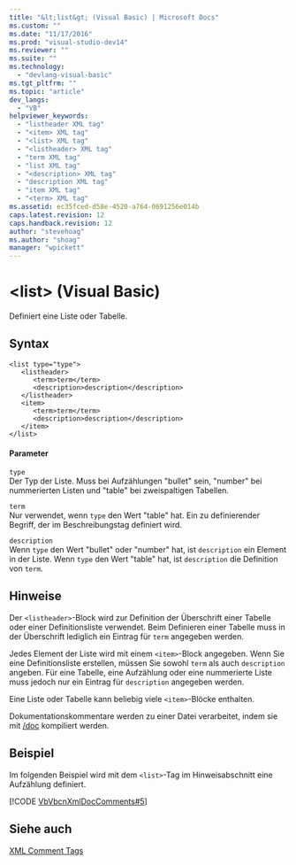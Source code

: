 ```yaml
---
title: "&lt;list&gt; (Visual Basic) | Microsoft Docs"
ms.custom: ""
ms.date: "11/17/2016"
ms.prod: "visual-studio-dev14"
ms.reviewer: ""
ms.suite: ""
ms.technology: 
  - "devlang-visual-basic"
ms.tgt_pltfrm: ""
ms.topic: "article"
dev_langs: 
  - "VB"
helpviewer_keywords: 
  - "listheader XML tag"
  - "<item> XML tag"
  - "<list> XML tag"
  - "<listheader> XML tag"
  - "term XML tag"
  - "list XML tag"
  - "<description> XML tag"
  - "description XML tag"
  - "item XML tag"
  - "<term> XML tag"
ms.assetid: ec35fced-d58e-4520-a764-0691256e014b
caps.latest.revision: 12
caps.handback.revision: 12
author: "stevehoag"
ms.author: "shoag"
manager: "wpickett"
---
```

# &lt;list&gt; (Visual Basic)
Definiert eine Liste oder Tabelle.  
  
## Syntax  
  
```  
<list type="type">  
   <listheader>  
      <term>term</term>  
      <description>description</description>  
   </listheader>  
   <item>  
      <term>term</term>  
      <description>description</description>  
   </item>  
</list>  
```  
  
#### Parameter  
 `type`  
 Der Typ der Liste.  Muss bei Aufzählungen "bullet" sein, "number" bei nummerierten Listen und "table" bei zweispaltigen Tabellen.  
  
 `term`  
 Nur verwendet, wenn `type` den Wert "table" hat. Ein zu definierender Begriff, der im Beschreibungstag definiert wird.  
  
 `description`  
 Wenn `type` den Wert "bullet" oder "number" hat, ist `description` ein Element in der Liste. Wenn `type` den Wert "table" hat, ist `description` die Definition von `term`.  
  
## Hinweise  
 Der `<listheader>`\-Block wird zur Definition der Überschrift einer Tabelle oder einer Definitionsliste verwendet.  Beim Definieren einer Tabelle muss in der Überschrift lediglich ein Eintrag für `term` angegeben werden.  
  
 Jedes Element der Liste wird mit einem `<item>`\-Block angegeben.  Wenn Sie eine Definitionsliste erstellen, müssen Sie sowohl `term` als auch `description` angeben.  Für eine Tabelle, eine Aufzählung oder eine nummerierte Liste muss jedoch nur ein Eintrag für `description` angegeben werden.  
  
 Eine Liste oder Tabelle kann beliebig viele `<item>`\-Blöcke enthalten.  
  
 Dokumentationskommentare werden zu einer Datei verarbeitet, indem sie mit [\/doc](../../../visual-basic/reference/command-line-compiler/doc.md) kompiliert werden.  
  
## Beispiel  
 Im folgenden Beispiel wird mit dem `<list>`\-Tag im Hinweisabschnitt eine Aufzählung definiert.  
  
 [!CODE [VbVbcnXmlDocComments#5](../CodeSnippet/VS_Snippets_VBCSharp/VbVbcnXmlDocComments#5)]  
  
## Siehe auch  
 [XML Comment Tags](../../../visual-basic/language-reference/xmldoc/recommended-xml-tags-for-documentation-comments.md)